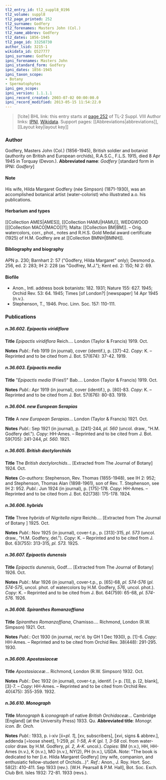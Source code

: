 ```yaml
---
tl2_entry_id: tl2_suppl8_0196
tl2_volume: suppl8
tl2_page_printed: 252
tl2_surname: Godfery
tl2_forenames: Masters John (Col.)
tl2_name_abbrev: Godfery
tl2_dates: 1856-1945
tl2_page_id: 33258730
author_lsid: 3215-1
wikidata_id: Q527777
ipni_surname: Godfery
ipni_forenames: Masters John
ipni_standard_form: Godfery
ipni_dates: 1856-1945
ipni_taxon_scope: 
- Botany
- Spermatophytes
ipni_geo_scope: 
ipni_version: 1.1.1.1
ipni_record_created: 2003-07-02 00:00:00.0
ipni_record_modified: 2013-05-15 11:54:22.0
---
```


> [!cite] BHL link: this entry starts at [page 252](https://www.biodiversitylibrary.org/page/33258730) of TL-2 Suppl. VIII
> Author links: [IPNI](https://www.ipni.org/a/3215-1), [Wikidata](https://www.wikidata.org/wiki/Q527777). Support pages: [[Abbreviations|abbreviations]], [[Layout key|layout key]]

### Author

Godfery, Masters John (Col.) (1856-1945), British soldier and botanist (authority on British and European orchids), R.A.S.C., F.L.S. 1915, died 8 Apr 1945 in Torquay (Devon.). 
**Abbreviated name**: *Godfery* \[standard form in IPNI: *Godfery*\]

#### Note

His wife, Hilda Margaret Godfery (née Simpson) (1871-1930), was an accomplished botanical artist (water-colorist) who illustrated a.o. his publications.

#### Herbarium and types

[[Collection AMES|AMES]], [[Collection HAMU|HAMU]], WEDGWOOD \[[[Collection MACO|MACO]]?\]; Malta: [[Collection BM|BM]]. – Orig. watercolors, corr., phot., notes and R.H.S. Gold Medal award certificate (1925) of H.M. Godfery are at [[Collection BMNH|BMNH]].

#### Bibliography and biography

APN p. 230; Barnhart 2: 57 ("Godfery, Hilda Margaret" only); Desmond p. 256, ed. 2: 283; IH 2: 228 (as "Godfrey, M.J."); Kent ed. 2: 150; NI 2: 69.

#### Biofile

- Anon., Intl. address book botanists: 182. 1931; Nature 155: 627. 1945; Orchid Rev. 53: 64. 1945; Times \[of London?\] \[newspaper\] 14 Apr 1945 (n.v.).
- Stephenson, T., 1946. Proc. Linn. Soc. 157: 110-111.

### Publications

##### n.36.602. Epipactis viridiflora

**Title**
*Epipactis viridiflora* Reich.... London (Taylor & Francis) 1919. Oct.

**Notes**
*Publ*.: Feb 1919 (in journal), cover (identif.), p. \[37\]-42. *Copy*: K. – Reprinted and to be cited from J. Bot. 57(674): 37-42. 1919.

##### n.36.603. Epipactis media

**Title**
"*Epipactis media* (Fries!)" Bab.... London (Taylor & Francis) 1919. Oct.

**Notes**
*Publ*.: Apr 1919 (in journal), cover (identif.), p. \[80\]-83. *Copy*: K. – Reprinted and to be cited from J. Bot. 57(676): 80-83. 1919.

##### n.36.604. new European Serapias

**Title**
A *new European Serapias*... London (Taylor & Francis) 1921. Oct.

**Notes**
*Publ*.: Sep 1921 (in journal), p. \[241\]-244, *pl. 560* (uncol. draw., "H.M. Godfery del."). *Copy*: HH-Ames. – Reprinted and to be cited from J. Bot. 59(705): 241-244, *pl. 560.* 1921.

##### n.36.605. British dactylorchids

**Title**
The *British dactylorchids*... \[Extracted from The Journal of Botany\] 1924. Oct.

**Notes**
*Co-authors*: Stephenson, Rev. Thomas (1855-1948), see IH 2: 952; and Stephenson, Thomas Alan (1898-1961), son of Rev. T. Stephenson, see IH 2: 952.
*Publ*.: Jun 1924 (in journal), p. \[175\]-178. *Copy*: HH-Ames. – Reprinted and to be cited from J. Bot. 62(738): 175-178. 1924.

##### n.36.606. hybrids

**Title**
Three *hybrids* of *Nigritella nigra* Reichb.... \[Extracted from The Journal of Botany \] 1925. Oct.

**Notes**
*Publ*.: Nov 1925 (in journal), cover-t.p., p. \[313\]-315, *pl. 573* (uncol. draw., "H.M. Godfery, del."). *Copy*: K. – Reprinted and to be cited from J. Bot. 63(755): 313-315, *pl. 573.* 1925.

##### n.36.607. Epipactis dunensis

**Title**
*Epipactis dunensis*, Godf.... \[Extracted from The Journal of Botany\] 1926. Oct.

**Notes**
*Publ*.: Mar 1926 (in journal), cover-t.p., p. \[65\]-68, *pl. 574-576* (*pl. 574-575*, uncol. phot. of watercolors by H.M. Godfery, *576*, uncol. phot.). *Copy*: K. – Reprinted and to be cited from J. Bot. 64(759): 65-68, *pl. 574-576.* 1926.

##### n.36.608. Spiranthes Romanzoffiana

**Title**
*Spiranthes Romanzoffiana*, Chamisso.... Richmond, London (R.W. Simpson) 1921. Oct.

**Notes**
*Publ*.: Oct 1930 (in journal, rec'd. by GH 1 Dec 1930), p. \[1\]-6. *Copy*: HH-Ames. – Reprinted and to be cited from Orchid Rev. 38(448): 291-295. 1930.

##### n.36.609. Apostasiaceæ

**Title**
*Apostasiaceæ*... Richmond, London (R.W. Simpson) 1932. Oct.

**Notes**
*Publ*.: Dec 1932 (in journal), cover-t.p, identif. \[= p. \[1\]\], p. \[2, blank\], \[3\]-7. – *Copy*: HH-Ames. – Reprinted and to be cited from Orchid Rev. 40(475): 355-359. 1932.

##### n.36.610. Monograph

**Title**
*Monograph* & *iconograph* of native *British Orchidaceæ*... Cambridge \[England\] (at the University Press) 1933. Qu.
**Abbreviated title**: *Monogr. icon. Br. Orch.*

**Notes**
*Publ*.: 1933, p. i-xiv \[ii=*pl. 1*\], \[xv, subscribers\], \[xvi, signs & abbrev.\], addenda \[=loose sheet\], 1-259, *pl. 1-58, A-K* (*pl. 1, 3-58* col. from water-color draw. by H.M. Godfery, *pl. 2, A-K.* uncol.). *Copies*: BM (n.v.), HH, HH-Ames (n.v.), K (n.v.), MO (n.v.), NY(2), PH (n.v.), USDA.
*Note*: "The book is dedicated to her \[i.e. Hilda Margaret Godfery\] (my wife, companion, and enthusiatic fellow-student of Orchids...)".
*Ref*.: Anon., J. Roy. Hort. Soc. 58(2): 410-411. Sep 1933 (rev.). \[W.H. Pearsall & P.M. Hall\], Bot. Soc. Exch. Club Brit. Isles 1932: 72-81. 1933 (revs.).

